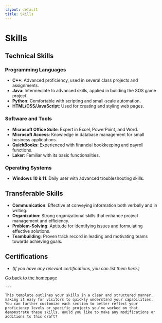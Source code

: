 ```yaml
---
layout: default
title: Skills
---
```


# Skills

## Technical Skills

### Programming Languages
- **C++**: Advanced proficiency, used in several class projects and assignments.
- **Java**: Intermediate to advanced skills, applied in building the SOS game project.
- **Python**: Comfortable with scripting and small-scale automation.
- **HTML/CSS/JavaScript**: Used for creating and styling web pages.

### Software and Tools
- **Microsoft Office Suite**: Expert in Excel, PowerPoint, and Word.
- **Microsoft Access**: Knowledge in database management for small business applications.
- **QuickBooks**: Experienced with financial bookkeeping and payroll functions.
- **Laker**: Familiar with its basic functionalities.

### Operating Systems
- **Windows 10 & 11**: Daily user with advanced troubleshooting skills.

## Transferable Skills
- **Communication**: Effective at conveying information both verbally and in writing.
- **Organization**: Strong organizational skills that enhance project management and efficiency.
- **Problem-Solving**: Aptitude for identifying issues and formulating effective solutions.
- **Teambuilding**: Proven track record in leading and motivating teams towards achieving goals.

## Certifications
- *(If you have any relevant certifications, you can list them here.)*

[Go back to the homepage](/)
```
---

This template outlines your skills in a clear and structured manner, making it easy for visitors to quickly understand your capabilities. You can further customize each section to better reflect your proficiency levels or specific projects you’ve worked on that demonstrate these skills. Would you like to make any modifications or additions to this draft?
